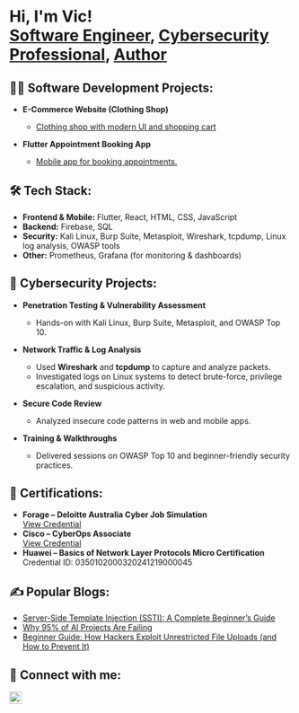 <h1>Hi, I'm Vic! <br/>
<a href="https://github.com/kemboii" target="_blank" rel="noopener noreferrer">Software Engineer</a>, 
<a href="https://www.linkedin.com/in/victor-kipkemboi-a092151b2/" target="_blank" rel="noopener noreferrer">Cybersecurity Professional</a>, 
<a href="https://medium.com/@vickemboi" target="_blank" rel="noopener noreferrer">Author</a>
</h1>

<h2>👨‍💻 Software Development Projects:</h2>

- <b>E-Commerce Website (Clothing Shop)</b>  
  - <a href="https://carelle.vercel.app/" target="_blank" rel="noopener noreferrer">Clothing shop with modern UI and shopping cart</a>

- <b>Flutter Appointment Booking App</b>  
  - <a href="https://github.com/kemboii/vc_appointment_booking" target="_blank" rel="noopener noreferrer">Mobile app for booking appointments.</a>

<h2>🛠️ Tech Stack:</h2>

- **Frontend & Mobile:** Flutter, React, HTML, CSS, JavaScript  
- **Backend:** Firebase, SQL  
- **Security:** Kali Linux, Burp Suite, Metasploit, Wireshark, tcpdump, Linux log analysis, OWASP tools  
- **Other:** Prometheus, Grafana (for monitoring & dashboards)  


<h2>🔐 Cybersecurity Projects:</h2>

- <b>Penetration Testing & Vulnerability Assessment</b>  
  - Hands-on with Kali Linux, Burp Suite, Metasploit, and OWASP Top 10.

- <b>Network Traffic & Log Analysis</b>  
  - Used <b>Wireshark</b> and <b>tcpdump</b> to capture and analyze packets.  
  - Investigated logs on Linux systems to detect brute-force, privilege escalation, and suspicious activity.  

- <b>Secure Code Review</b>  
  - Analyzed insecure code patterns in web and mobile apps.  

- <b>Training & Walkthroughs</b>  
  - Delivered sessions on OWASP Top 10 and beginner-friendly security practices.  

<h2>📜 Certifications:</h2>

<ul>
  <li>
    <b>Forage – Deloitte Australia Cyber Job Simulation</b><br/>
    <a href="https://forage-uploads-prod.s3.amazonaws.com/completion-certificates/9PBTqmSxAf6zZTseP/E9pA6qsdbeyEkp3ti_9PBTqmSxAf6zZTseP_pXSaPrvNwJSoMZSpQ_1751875431572_completion_certificate.pdf" target="_blank" rel="noopener noreferrer">View Credential</a>
  </li>
  <li>
    <b>Cisco – CyberOps Associate</b><br/>
    <a href="https://www.credly.com/badges/18c6fbbf-b08b-4d70-9e0e-dee06ab08fbe/linked_in_profile" target="_blank" rel="noopener noreferrer">View Credential</a>
  </li>
  <li>
    <b>Huawei – Basics of Network Layer Protocols Micro Certification</b><br/>
    Credential ID: 0350102000320241219000045<br/>
  </li>
</ul>

<h2>✍️ Popular Blogs:</h2>

<ul>
  <li><a href="https://medium.com/@vickemboi/server-side-template-injection-ssti-a-complete-beginners-guide-55f4a6bd9294" target="_blank" rel="noopener noreferrer">Server-Side Template Injection (SSTI): A Complete Beginner’s Guide</a></li>
  <li><a href="https://medium.com/@vickemboi/why-95-of-ai-projects-are-failing-f79e510ea414" target="_blank" rel="noopener noreferrer">Why 95% of AI Projects Are Failing</a></li>
  <li><a href="https://medium.com/@vickemboi/beginner-guide-how-hackers-exploit-unrestricted-file-uploads-and-how-to-prevent-it-2f57b9ca3f5b" target="_blank" rel="noopener noreferrer">Beginner Guide: How Hackers Exploit Unrestricted File Uploads (and How to Prevent It)</a></li>
</ul>

<h2> 🤳 Connect with me:</h2>

<a href="https://www.linkedin.com/in/victor-kipkemboi-a092151b2/" target="_blank" rel="noopener noreferrer">
  <img align="left" alt="Victor Kipkemboi | LinkedIn" width="22px" src="https://cdn.jsdelivr.net/npm/simple-icons@v3/icons/linkedin.svg" />
</a>
